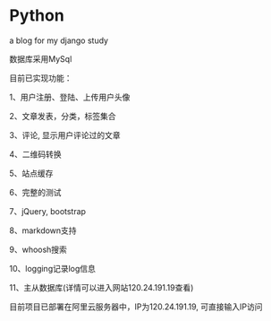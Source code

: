 # Python
a blog for my django study

数据库采用MySql

目前已实现功能：

1、用户注册、登陆、上传用户头像

2、文章发表，分类，标签集合

3、评论, 显示用户评论过的文章

4、二维码转换

5、站点缓存

6、完整的测试

7、jQuery, bootstrap

8、markdown支持

9、whoosh搜索

10、logging记录log信息

11、主从数据库(详情可以进入网站120.24.191.19查看)

目前项目已部署在阿里云服务器中，IP为120.24.191.19, 可直接输入IP访问
